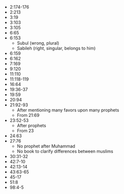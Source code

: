 - 2:174-176
- 2:213
- 3:19
- 3:103
- 3:105
- 6:65
- 6:153
    - Subul (wrong, plural)
    - Sabileh (right, singular, belongs to him)
- 6:159
- 6:162
- 7:169
- 9:120
- 11:110
- 11:118-119
- 16:64
- 19:36-37
- 19:59
- 20:94
- 21:92-93
    - After mentioning many favors upon many prophets
    - From 21:69
- 23:52-53
    - After prophets
    - From 23
- 24:63
- 27:76
    - No prophet after Muhammad
    - No book to clarify differences between muslims
- 30:31-32
- 42:7-10
- 42:13-14
- 43:63-65
- 45-17
- 51:8
- 98:4-5
